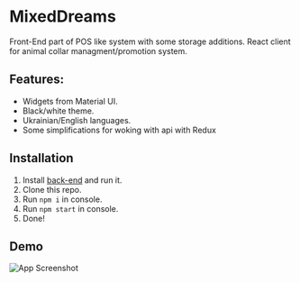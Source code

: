 # MixedDreams

Front-End part of POS like system with some storage additions. React client for animal collar managment/promotion system.

## Features:
- Widgets from Material UI.
- Black/white theme.
- Ukrainian/English languages.
- Some simplifications for woking with api with Redux

## Installation

1. Install [back-end](https://github.com/Vaidual/mixed-dreams) and run it.
2. Clone this repo.
3. Run `npm i` in console.
4. Run `npm start` in console.
6. Done!

## Demo

![App Screenshot]([https://i.imgur.com/eVeXFtb.png](https://imgur.com/qATHTn6))
